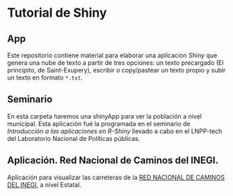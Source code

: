 # Tutorial de Shiny

## App

Este repositorio contiene material para elaborar una aplicacion Shiny que genera una nube de texto a partir de tres opciones: un texto precargado (El principito, de Saint-Exupery), escribir o copy/pastear un texto propio y subir un texto en formato `*.txt`.

## Seminario 

En esta carpeta haremos una shinyApp para ver la población a nivel municipal. Esta aplicación fué la programada en el seminario de _Introducción a las aplicaciones en R-Shiny_ llevado a cabo en el LNPP-tech del Laboratorio Nacional de Políticas públicas. 

## Aplicación. Red Nacional de Caminos del INEGI. 

Aplicación para visualizar las carreteras de la [RED NACIONAL DE CAMINOS DEL INEGI](https://www.inegi.org.mx/app/biblioteca/ficha.html?upc=889463674641), a nivel Estatal. 

